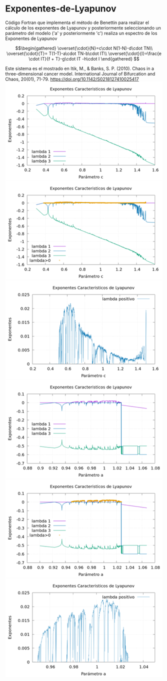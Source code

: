 # Exponentes-de-Lyapunov
Código Fortran que implementa el método de Benettin para realizar el cálculo de los exponentes de Lyapunov y posteriormente seleccionando un parámetro del modelo ('a' y posteriormente 'c') realiza un espectro de los Exponentes de Lyapunov

```math
\begin{gathered}
    \overset{\cdot}{N}=c\cdot N(1-N)-d\cdot TN\\
    \overset{\cdot}{T}= T(1-T)-a\cdot TN-b\cdot IT\\
    \overset{\cdot}{I}=\frac{e \cdot IT}{f + T}-g\cdot IT -h\cdot I
\end{gathered} 
```
Este sistema es el mostrado en Itik, M., & Banks, S. P. (2010). Chaos in a three-dimensional cancer model. International Journal of Bifurcation and Chaos, 20(01), 71-79. https://doi.org/10.1142/S0218127410025417
![Espectro de los Exponentes Caracteristicos de Lyapunov](https://github.com/Cygnus000/Exponentes-de-Lyapunov/blob/main/lyapunov-c.png)
![Espectro de los Exponentes Caracteristicos de Lyapunov](https://github.com/Cygnus000/Exponentes-de-Lyapunov/blob/main/lyapunov-c(puntos).png)
![Espectro de los Exponentes Caracteristicos de Lyapunov](https://github.com/Cygnus000/Exponentes-de-Lyapunov/blob/main/lyapunov-c(positivo).png)
![Espectro de los Exponentes Caracteristicos de Lyapunov](https://github.com/Cygnus000/Exponentes-de-Lyapunov/blob/main/lyapunov-a.png)
![Espectro de los Exponentes Caracteristicos de Lyapunov](https://github.com/Cygnus000/Exponentes-de-Lyapunov/blob/main/lyapunov-a(puntos).png)
![Espectro de los Exponentes Caracteristicos de Lyapunov](https://github.com/Cygnus000/Exponentes-de-Lyapunov/blob/main/lyapunov-a(positivo).png)
